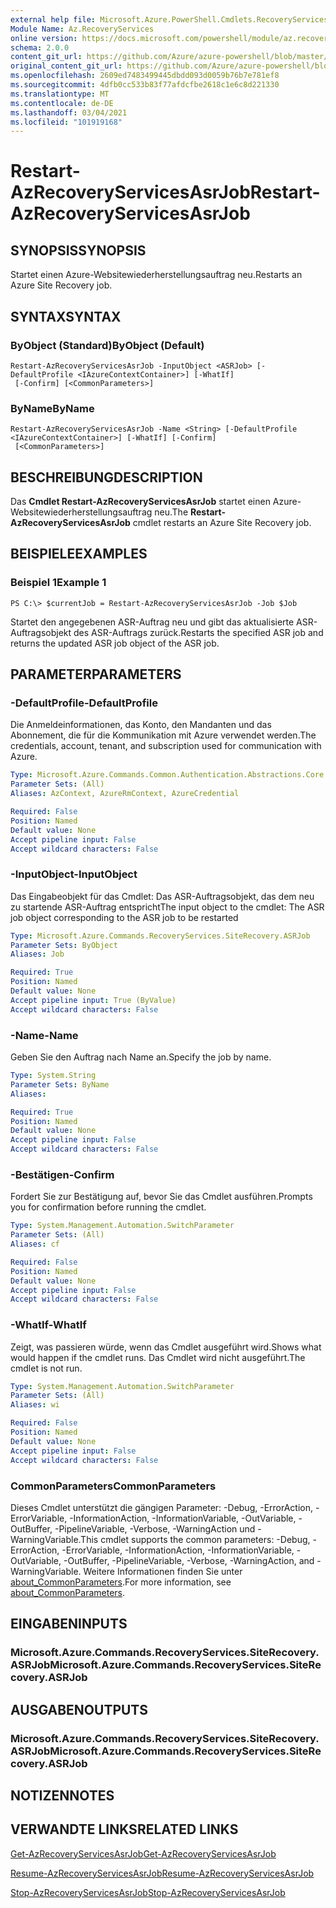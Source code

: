 ```yaml
---
external help file: Microsoft.Azure.PowerShell.Cmdlets.RecoveryServices.SiteRecovery.dll-Help.xml
Module Name: Az.RecoveryServices
online version: https://docs.microsoft.com/powershell/module/az.recoveryservices/restart-azrecoveryservicesasrjob
schema: 2.0.0
content_git_url: https://github.com/Azure/azure-powershell/blob/master/src/RecoveryServices/RecoveryServices/help/Restart-AzRecoveryServicesAsrJob.md
original_content_git_url: https://github.com/Azure/azure-powershell/blob/master/src/RecoveryServices/RecoveryServices/help/Restart-AzRecoveryServicesAsrJob.md
ms.openlocfilehash: 2609ed7483499445dbdd093d0059b76b7e781ef8
ms.sourcegitcommit: 4dfb0cc533b83f77afdcfbe2618c1e6c8d221330
ms.translationtype: MT
ms.contentlocale: de-DE
ms.lasthandoff: 03/04/2021
ms.locfileid: "101919168"
---
```

# <span data-ttu-id="606e4-101">Restart-AzRecoveryServicesAsrJob</span><span class="sxs-lookup"><span data-stu-id="606e4-101">Restart-AzRecoveryServicesAsrJob</span></span>

## <span data-ttu-id="606e4-102">SYNOPSIS</span><span class="sxs-lookup"><span data-stu-id="606e4-102">SYNOPSIS</span></span>
<span data-ttu-id="606e4-103">Startet einen Azure-Websitewiederherstellungsauftrag neu.</span><span class="sxs-lookup"><span data-stu-id="606e4-103">Restarts an Azure Site Recovery job.</span></span>

## <span data-ttu-id="606e4-104">SYNTAX</span><span class="sxs-lookup"><span data-stu-id="606e4-104">SYNTAX</span></span>

### <span data-ttu-id="606e4-105">ByObject (Standard)</span><span class="sxs-lookup"><span data-stu-id="606e4-105">ByObject (Default)</span></span>
```
Restart-AzRecoveryServicesAsrJob -InputObject <ASRJob> [-DefaultProfile <IAzureContextContainer>] [-WhatIf]
 [-Confirm] [<CommonParameters>]
```

### <span data-ttu-id="606e4-106">ByName</span><span class="sxs-lookup"><span data-stu-id="606e4-106">ByName</span></span>
```
Restart-AzRecoveryServicesAsrJob -Name <String> [-DefaultProfile <IAzureContextContainer>] [-WhatIf] [-Confirm]
 [<CommonParameters>]
```

## <span data-ttu-id="606e4-107">BESCHREIBUNG</span><span class="sxs-lookup"><span data-stu-id="606e4-107">DESCRIPTION</span></span>
<span data-ttu-id="606e4-108">Das **Cmdlet Restart-AzRecoveryServicesAsrJob** startet einen Azure-Websitewiederherstellungsauftrag neu.</span><span class="sxs-lookup"><span data-stu-id="606e4-108">The **Restart-AzRecoveryServicesAsrJob** cmdlet restarts an Azure Site Recovery job.</span></span>

## <span data-ttu-id="606e4-109">BEISPIELE</span><span class="sxs-lookup"><span data-stu-id="606e4-109">EXAMPLES</span></span>

### <span data-ttu-id="606e4-110">Beispiel 1</span><span class="sxs-lookup"><span data-stu-id="606e4-110">Example 1</span></span>
```
PS C:\> $currentJob = Restart-AzRecoveryServicesAsrJob -Job $Job
```

<span data-ttu-id="606e4-111">Startet den angegebenen ASR-Auftrag neu und gibt das aktualisierte ASR-Auftragsobjekt des ASR-Auftrags zurück.</span><span class="sxs-lookup"><span data-stu-id="606e4-111">Restarts the specified ASR job and returns the updated ASR job object of the ASR job.</span></span>

## <span data-ttu-id="606e4-112">PARAMETER</span><span class="sxs-lookup"><span data-stu-id="606e4-112">PARAMETERS</span></span>

### <span data-ttu-id="606e4-113">-DefaultProfile</span><span class="sxs-lookup"><span data-stu-id="606e4-113">-DefaultProfile</span></span>
<span data-ttu-id="606e4-114">Die Anmeldeinformationen, das Konto, den Mandanten und das Abonnement, die für die Kommunikation mit Azure verwendet werden.</span><span class="sxs-lookup"><span data-stu-id="606e4-114">The credentials, account, tenant, and subscription used for communication with Azure.</span></span>


```yaml
Type: Microsoft.Azure.Commands.Common.Authentication.Abstractions.Core.IAzureContextContainer
Parameter Sets: (All)
Aliases: AzContext, AzureRmContext, AzureCredential

Required: False
Position: Named
Default value: None
Accept pipeline input: False
Accept wildcard characters: False
```

### <span data-ttu-id="606e4-115">-InputObject</span><span class="sxs-lookup"><span data-stu-id="606e4-115">-InputObject</span></span>
<span data-ttu-id="606e4-116">Das Eingabeobjekt für das Cmdlet: Das ASR-Auftragsobjekt, das dem neu zu startende ASR-Auftrag entspricht</span><span class="sxs-lookup"><span data-stu-id="606e4-116">The input object to the cmdlet: The ASR job object corresponding to the ASR job to be restarted</span></span>


```yaml
Type: Microsoft.Azure.Commands.RecoveryServices.SiteRecovery.ASRJob
Parameter Sets: ByObject
Aliases: Job

Required: True
Position: Named
Default value: None
Accept pipeline input: True (ByValue)
Accept wildcard characters: False
```

### <span data-ttu-id="606e4-117">-Name</span><span class="sxs-lookup"><span data-stu-id="606e4-117">-Name</span></span>
<span data-ttu-id="606e4-118">Geben Sie den Auftrag nach Name an.</span><span class="sxs-lookup"><span data-stu-id="606e4-118">Specify the job by name.</span></span>

```yaml
Type: System.String
Parameter Sets: ByName
Aliases:

Required: True
Position: Named
Default value: None
Accept pipeline input: False
Accept wildcard characters: False
```

### <span data-ttu-id="606e4-119">-Bestätigen</span><span class="sxs-lookup"><span data-stu-id="606e4-119">-Confirm</span></span>
<span data-ttu-id="606e4-120">Fordert Sie zur Bestätigung auf, bevor Sie das Cmdlet ausführen.</span><span class="sxs-lookup"><span data-stu-id="606e4-120">Prompts you for confirmation before running the cmdlet.</span></span>

```yaml
Type: System.Management.Automation.SwitchParameter
Parameter Sets: (All)
Aliases: cf

Required: False
Position: Named
Default value: None
Accept pipeline input: False
Accept wildcard characters: False
```

### <span data-ttu-id="606e4-121">-WhatIf</span><span class="sxs-lookup"><span data-stu-id="606e4-121">-WhatIf</span></span>
<span data-ttu-id="606e4-122">Zeigt, was passieren würde, wenn das Cmdlet ausgeführt wird.</span><span class="sxs-lookup"><span data-stu-id="606e4-122">Shows what would happen if the cmdlet runs.</span></span> <span data-ttu-id="606e4-123">Das Cmdlet wird nicht ausgeführt.</span><span class="sxs-lookup"><span data-stu-id="606e4-123">The cmdlet is not run.</span></span>

```yaml
Type: System.Management.Automation.SwitchParameter
Parameter Sets: (All)
Aliases: wi

Required: False
Position: Named
Default value: None
Accept pipeline input: False
Accept wildcard characters: False
```

### <span data-ttu-id="606e4-124">CommonParameters</span><span class="sxs-lookup"><span data-stu-id="606e4-124">CommonParameters</span></span>
<span data-ttu-id="606e4-125">Dieses Cmdlet unterstützt die gängigen Parameter: -Debug, -ErrorAction, -ErrorVariable, -InformationAction, -InformationVariable, -OutVariable, -OutBuffer, -PipelineVariable, -Verbose, -WarningAction und -WarningVariable.</span><span class="sxs-lookup"><span data-stu-id="606e4-125">This cmdlet supports the common parameters: -Debug, -ErrorAction, -ErrorVariable, -InformationAction, -InformationVariable, -OutVariable, -OutBuffer, -PipelineVariable, -Verbose, -WarningAction, and -WarningVariable.</span></span> <span data-ttu-id="606e4-126">Weitere Informationen finden Sie unter [about_CommonParameters](http://go.microsoft.com/fwlink/?LinkID=113216).</span><span class="sxs-lookup"><span data-stu-id="606e4-126">For more information, see [about_CommonParameters](http://go.microsoft.com/fwlink/?LinkID=113216).</span></span>

## <span data-ttu-id="606e4-127">EINGABEN</span><span class="sxs-lookup"><span data-stu-id="606e4-127">INPUTS</span></span>

### <span data-ttu-id="606e4-128">Microsoft.Azure.Commands.RecoveryServices.SiteRecovery.ASRJob</span><span class="sxs-lookup"><span data-stu-id="606e4-128">Microsoft.Azure.Commands.RecoveryServices.SiteRecovery.ASRJob</span></span>

## <span data-ttu-id="606e4-129">AUSGABEN</span><span class="sxs-lookup"><span data-stu-id="606e4-129">OUTPUTS</span></span>

### <span data-ttu-id="606e4-130">Microsoft.Azure.Commands.RecoveryServices.SiteRecovery.ASRJob</span><span class="sxs-lookup"><span data-stu-id="606e4-130">Microsoft.Azure.Commands.RecoveryServices.SiteRecovery.ASRJob</span></span>

## <span data-ttu-id="606e4-131">NOTIZEN</span><span class="sxs-lookup"><span data-stu-id="606e4-131">NOTES</span></span>

## <span data-ttu-id="606e4-132">VERWANDTE LINKS</span><span class="sxs-lookup"><span data-stu-id="606e4-132">RELATED LINKS</span></span>

[<span data-ttu-id="606e4-133">Get-AzRecoveryServicesAsrJob</span><span class="sxs-lookup"><span data-stu-id="606e4-133">Get-AzRecoveryServicesAsrJob</span></span>](./Get-AzRecoveryServicesAsrJob.md)

[<span data-ttu-id="606e4-134">Resume-AzRecoveryServicesAsrJob</span><span class="sxs-lookup"><span data-stu-id="606e4-134">Resume-AzRecoveryServicesAsrJob</span></span>](./Resume-AzRecoveryServicesAsrJob.md)

[<span data-ttu-id="606e4-135">Stop-AzRecoveryServicesAsrJob</span><span class="sxs-lookup"><span data-stu-id="606e4-135">Stop-AzRecoveryServicesAsrJob</span></span>](./Stop-AzRecoveryServicesAsrJob.md)
